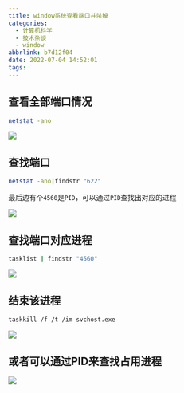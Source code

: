 ```yaml
---
title: window系统查看端口并杀掉
categories:
  - 计算机科学
  - 技术杂谈
  - window
abbrlink: b7d12f04
date: 2022-07-04 14:52:01
tags:
---
```




## 查看全部端口情况

```bash
netstat -ano
```

![](http://hikki.test.upcdn.net/20220704150846.jpeg)

## 查找端口

```bash
netstat -ano|findstr "622"
```

最后边有个`4560`是`PID`，可以通过`PID`查找出对应的进程

![](http://hikki.test.upcdn.net/20220704150859.jpeg)

## 查找端口对应进程

```bash
tasklist | findstr "4560"
```

![](http://hikki.test.upcdn.net/03.jpg)

## 结束该进程

```bash
taskkill /f /t /im svchost.exe
```

![](http://hikki.test.upcdn.net/20220704151253.jpeg)

## 或者可以通过PID来查找占用进程

![](http://hikki.test.upcdn.net/20220704151640.jpeg)

